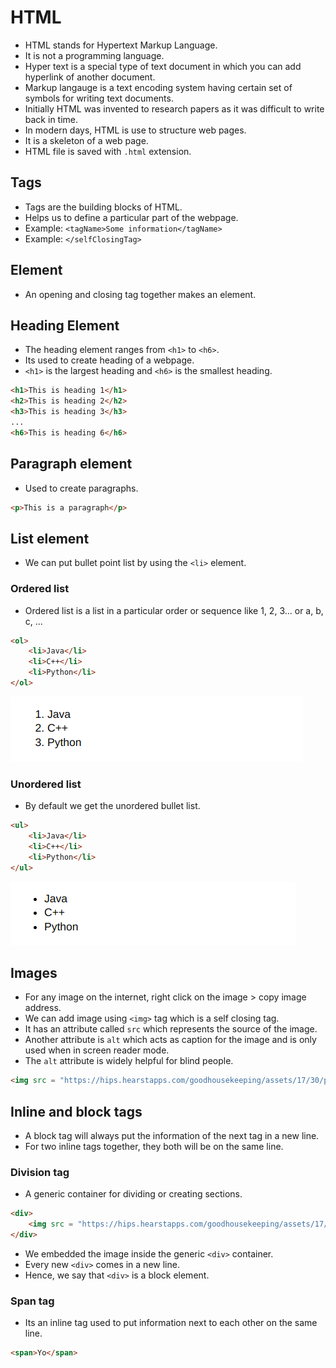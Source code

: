 # HTML

-   HTML stands for Hypertext Markup Language.
-   It is not a programming language.
-   Hyper text is a special type of text document in which you can add hyperlink of another document.
-   Markup langauge is a text encoding system having certain set of symbols for writing text documents.
-   Initially HTML was invented to research papers as it was difficult to write back in time.
-   In modern days, HTML is use to structure web pages.
-   It is a skeleton of a web page.
-   HTML file is saved with `.html` extension.

## Tags

-   Tags are the building blocks of HTML.
-   Helps us to define a particular part of the webpage.
-   Example: `<tagName>Some information</tagName>`
-   Example: `</selfClosingTag>`

## Element

-   An opening and closing tag together makes an element.

## Heading Element

-   The heading element ranges from `<h1>` to `<h6>`.
-   Its used to create heading of a webpage.
-   `<h1>` is the largest heading and `<h6>` is the smallest heading.

```html
<h1>This is heading 1</h1>
<h2>This is heading 2</h2>
<h3>This is heading 3</h3>
...
<h6>This is heading 6</h6>
```

## Paragraph element

-   Used to create paragraphs.

```html
<p>This is a paragraph</p>
```

## List element

-   We can put bullet point list by using the `<li>` element.

### Ordered list

-   Ordered list is a list in a particular order or sequence like 1, 2, 3... or a, b, c, ...

```html
<ol>
	<li>Java</li>
	<li>C++</li>
	<li>Python</li>
</ol>
```

![alt text](/images/Screenshot_20241001_070555.png)

### Unordered list

-   By default we get the unordered bullet list.

```html
<ul>
	<li>Java</li>
	<li>C++</li>
	<li>Python</li>
</ul>
```

![alt text](/images/Screenshot_20241001_070657.png)

## Images

- For any image on the internet, right click on the image > copy image address.
- We can add image using `<img>` tag which is a self closing tag.
- It has an attribute called `src` which represents the source of the image.
- Another attribute is `alt` which acts as caption for the image and is only used when in screen reader mode.
- The `alt` attribute is widely helpful for blind people.

```html
<img src = "https://hips.hearstapps.com/goodhousekeeping/assets/17/30/pembroke-welsh-corgi.jpg" alt="Dog image">
```

## Inline and block tags
- A block tag will always put the information of the next tag in a new line.
- For two inline tags together, they both will be on the same line.

### Division tag
- A generic container for dividing or creating sections.

```html
<div>
	<img src = "https://hips.hearstapps.com/goodhousekeeping/assets/17/30/pembroke-welsh-corgi.jpg" alt="Dog image">
</div>
```

- We embedded the image inside the generic `<div>` container.
- Every new `<div>` comes in a new line.
- Hence, we say that `<div>` is a block element.

### Span tag
- Its an inline tag used to put information next to each other on the same line.

```html
<span>Yo</span>
```